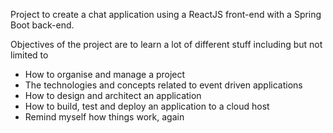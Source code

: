 Project to create a chat application using a ReactJS front-end with a Spring Boot back-end.

Objectives of the project are to learn a lot of different stuff including but not limited to
 - How to organise and manage a project
 - The technologies and concepts related to event driven applications
 - How to design and architect an application
 - How to build, test and deploy an application to a cloud host
 - Remind myself how things work, again
